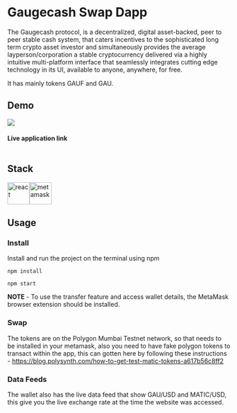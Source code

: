 # Gaugecash Swap Dapp

The Gaugecash protocol, is a decentralized, digital asset-backed, peer to peer stable cash system, that caters incentives to the sophisticated long term crypto asset investor and simultaneously provides the average layperson/corporation a stable cryptocurrency delivered via a highly intuitive multi-platform interface that seamlessly integrates cutting edge technology in its UI, available to anyone, anywhere, for free.

It has mainly tokens GAUF and GAU.

## Demo

![](swappage.gif)

#### Live application link

```

```

## Stack

<div style="display: flex; width: 300px justify-content: space-between;">
    <img src="https://cdn.freebiesupply.com/logos/large/2x/react-1-logo-png-transparent.png" alt="react" width="50" height="50">
    <img src="https://upload.wikimedia.org/wikipedia/commons/thumb/3/36/MetaMask_Fox.svg/1200px-MetaMask_Fox.svg.png" alt="metamask" width="50" height="50">
</div>

## Usage

### Install

Install and run the project on the terminal using npm

```
npm install
```

```
npm start
```

**NOTE** - To use the transfer feature and access wallet details, the MetaMask browser extension should be installed.

### Swap

The tokens are on the Polygon Mumbai Testnet network, so that needs to be installed in your metamask, also you need to have fake polygon tokens to transact within the app, this can gotten here by following these instructions - https://blog.polysynth.com/how-to-get-test-matic-tokens-a617b56c8ff2

### Data Feeds

The wallet also has the live data feed that show GAU/USD and MATIC/USD, this give you the live exchange rate at the time the website was accessed.
